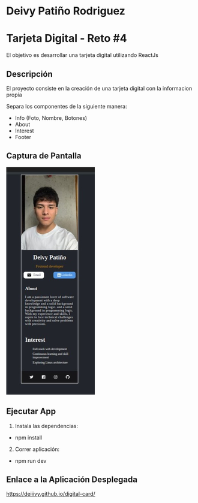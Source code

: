 # Deivy Patiño Rodriguez

# Tarjeta Digital - Reto #4

El objetivo es desarrollar una tarjeta digital utilizando ReactJs 
## Descripción

El proyecto consiste en la creación de una tarjeta digital con la informacion propia


Separa los componentes de la siguiente manera:

- Info (Foto, Nombre, Botones)
- About
- Interest
- Footer

## Captura de Pantalla

![Alt text](image-1.png)

## Ejecutar App

1. Instala las dependencias:

- npm install

2. Correr aplicación:

- npm run dev

## Enlace a la Aplicación Desplegada

https://deiiivy.github.io/digital-card/

